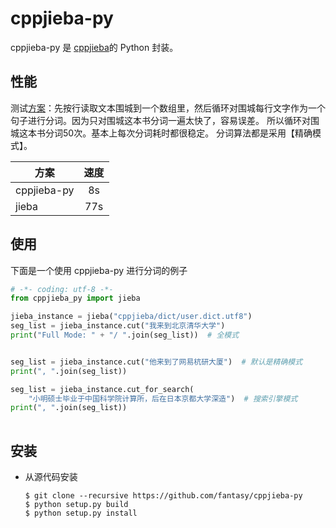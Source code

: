 # cppjieba-py

cppjieba-py 是 [cppjieba](https://github.com/yanyiwu/cppjieba)的 Python 封装。

## 性能

测试[方案](https://yanyiwu.com/work/2015/06/14/jieba-series-performance-test.html)：先按行读取文本围城到一个数组里，然后循环对围城每行文字作为一个句子进行分词。因为只对围城这本书分词一遍太快了，容易误差。 所以循环对围城这本书分词50次。基本上每次分词耗时都很稳定。 分词算法都是采用【精确模式】。

| 方案        | 速度             |
| ------------- |:-------------:|
| cppjieba-py      | 8s  |
| jieba      | 77s    |


## 使用

下面是一个使用 cppjieba-py 进行分词的例子

```python
# -*- coding: utf-8 -*-
from cppjieba_py import jieba 

jieba_instance = jieba("cppjieba/dict/user.dict.utf8")
seg_list = jieba_instance.cut("我来到北京清华大学")
print("Full Mode: " + "/ ".join(seg_list))  # 全模式


seg_list = jieba_instance.cut("他来到了网易杭研大厦")  # 默认是精确模式
print(", ".join(seg_list))

seg_list = jieba_instance.cut_for_search(
    "小明硕士毕业于中国科学院计算所，后在日本京都大学深造")  # 搜索引擎模式
print(", ".join(seg_list))
    
```

## 安装

* 从源代码安装

	```
	$ git clone --recursive https://github.com/fantasy/cppjieba-py
	$ python setup.py build 
	$ python setup.py install 
	```